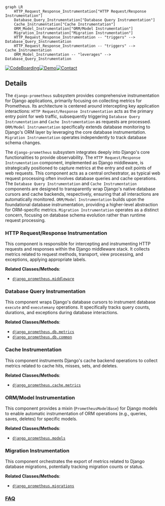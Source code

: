 ```mermaid
graph LR
    HTTP_Request_Response_Instrumentation["HTTP Request/Response Instrumentation"]
    Database_Query_Instrumentation["Database Query Instrumentation"]
    Cache_Instrumentation["Cache Instrumentation"]
    ORM_Model_Instrumentation["ORM/Model Instrumentation"]
    Migration_Instrumentation["Migration Instrumentation"]
    HTTP_Request_Response_Instrumentation -- "triggers" --> Database_Query_Instrumentation
    HTTP_Request_Response_Instrumentation -- "triggers" --> Cache_Instrumentation
    ORM_Model_Instrumentation -- "leverages" --> Database_Query_Instrumentation
```

[![CodeBoarding](https://img.shields.io/badge/Generated%20by-CodeBoarding-9cf?style=flat-square)](https://github.com/CodeBoarding/GeneratedOnBoardings)[![Demo](https://img.shields.io/badge/Try%20our-Demo-blue?style=flat-square)](https://www.codeboarding.org/demo)[![Contact](https://img.shields.io/badge/Contact%20us%20-%20contact@codeboarding.org-lightgrey?style=flat-square)](mailto:contact@codeboarding.org)

## Details

The `django-prometheus` subsystem provides comprehensive instrumentation for Django applications, primarily focusing on collecting metrics for Prometheus. Its architecture is centered around intercepting key application interactions: `HTTP Request/Response Instrumentation` acts as the primary entry point for web traffic, subsequently triggering `Database Query Instrumentation` and `Cache Instrumentation` as requests are processed. `ORM/Model Instrumentation` specifically extends database monitoring to Django's ORM layer by leveraging the core database instrumentation. `Migration Instrumentation` operates independently to track database schema changes.

The `django-prometheus` subsystem integrates deeply into Django's core functionalities to provide observability. The `HTTP Request/Response Instrumentation` component, implemented as Django middleware, is strategically positioned to capture metrics at the entry and exit points of web requests. This component acts as a central orchestrator, as typical web request processing often involves database queries and cache operations. The `Database Query Instrumentation` and `Cache Instrumentation` components are designed to transparently wrap Django's native database cursors and cache backends, respectively, ensuring that all interactions are automatically monitored. `ORM/Model Instrumentation` builds upon the foundational database instrumentation, providing a higher-level abstraction for ORM-specific metrics. `Migration Instrumentation` operates as a distinct concern, focusing on database schema evolution rather than runtime request processing.

### HTTP Request/Response Instrumentation
This component is responsible for intercepting and instrumenting HTTP requests and responses within the Django middleware stack. It collects metrics related to request methods, transport, view processing, and exceptions, applying appropriate labels.


**Related Classes/Methods**:

- <a href="https://github.com/django-commons/django-prometheus/blob/master/django_prometheus/middleware.py" target="_blank" rel="noopener noreferrer">`django_prometheus.middleware`</a>


### Database Query Instrumentation
This component wraps Django's database cursors to instrument database `execute` and `executemany` operations. It specifically tracks query counts, durations, and exceptions during database interactions.


**Related Classes/Methods**:

- <a href="https://github.com/django-commons/django-prometheus/blob/master/django_prometheus/db/metrics.py" target="_blank" rel="noopener noreferrer">`django_prometheus.db.metrics`</a>
- <a href="https://github.com/django-commons/django-prometheus/blob/master/django_prometheus/db/common.py" target="_blank" rel="noopener noreferrer">`django_prometheus.db.common`</a>


### Cache Instrumentation
This component instruments Django's cache backend operations to collect metrics related to cache hits, misses, sets, and deletes.


**Related Classes/Methods**:

- <a href="https://github.com/django-commons/django-prometheus/blob/master/django_prometheus/cache/metrics.py" target="_blank" rel="noopener noreferrer">`django_prometheus.cache.metrics`</a>


### ORM/Model Instrumentation
This component provides a mixin (`PrometheusModelBase`) for Django models to enable automatic instrumentation of ORM operations (e.g., queries, saves, deletes) for specific models.


**Related Classes/Methods**:

- <a href="https://github.com/django-commons/django-prometheus/blob/master/django_prometheus/models.py" target="_blank" rel="noopener noreferrer">`django_prometheus.models`</a>


### Migration Instrumentation
This component orchestrates the export of metrics related to Django database migrations, potentially tracking migration counts or status.


**Related Classes/Methods**:

- <a href="https://github.com/django-commons/django-prometheus/blob/master/django_prometheus/migrations.py" target="_blank" rel="noopener noreferrer">`django_prometheus.migrations`</a>




### [FAQ](https://github.com/CodeBoarding/GeneratedOnBoardings/tree/main?tab=readme-ov-file#faq)